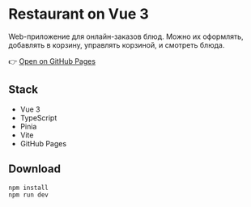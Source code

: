 #  Restaurant on Vue 3

Web-приложение для онлайн-заказов блюд. Можно их оформлять, добавлять в корзину, управлять корзиной, и смотреть блюда.



👉 [Open on GitHub Pages](https://dropzed.github.io/kt_urch/)

##   Stack

- Vue 3
- TypeScript
- Pinia
- Vite 
- GitHub Pages 

##  Download

```bash
npm install
npm run dev
